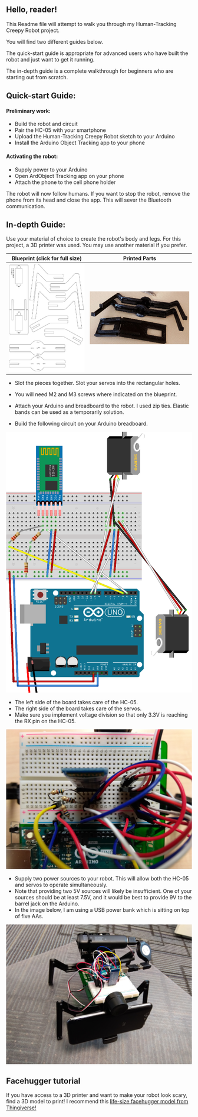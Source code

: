 ## Hello, reader! ##

This Readme file will attempt to walk you through my Human-Tracking Creepy Robot project.

You will find two different guides below.

The quick-start guide is appropriate for advanced users who have built the robot and just want to get it running.

The in-depth guide is a complete walkthrough for beginners who are starting out from scratch.



## Quick-start Guide:

#### Preliminary work:
* Build the robot and circuit
* Pair the HC-05 with your smartphone
* Upload the Human-Tracking Creepy Robot sketch to your Arduino
* Install the Arduino Object Tracking app to your phone

#### Activating the robot:
* Supply power to your Arduino
* Open ArdObject Tracking app on your phone
* Attach the phone to the cell phone holder

The robot will now follow humans.  If you want to stop the robot, remove the phone from its head and close the app.  This will sever the Bluetooth communication.



## In-depth Guide:

Use your material of choice to create the robot's body and legs.  For this project, a 3D printer was used.  You may use another material if you prefer.

Blueprint (click for full size)    |  Printed Parts
:-------------------------:|:-------------------------:
![](/Images/walker.png)  |  ![](/Images/printedparts.png)

* Slot the pieces together.  Slot your servos into the rectangular holes.  
* You will need M2 and M3 screws where indicated on the blueprint.

* Attach your Arduino and breadboard to the robot.  I used zip ties.  Elastic bands can be used as a temporarily solution.
* Build the following circuit on your Arduino breadboard.  

![](/Images/bready.png)

* The left side of the board takes care of the HC-05.
* The right side of the board takes care of the servos.
* Make sure you implement voltage division so that only 3.3V is reaching the RX pin on the HC-05.

![](/Images/IMG_20191206_103548.jpg)

* Supply two power sources to your robot.  This will allow both the HC-05 and servos to operate simultaneously.
* Note that providing two 5V sources will likely be insufficient.  One of your sources should be at least 7.5V, and it would be best to provide 9V to the barrel jack on the Arduino.
* In the image below, I am using a USB power bank which is sitting on top of five AAs.

![](/Images/IMG_20191206_131620.jpg)

## Facehugger tutorial ##
If you have access to a 3D printer and want to make your robot look scary, find a 3D model to print!
I recommend this [life-size facehugger model from Thingiverse!](https://www.thingiverse.com/thing:1116392)  
